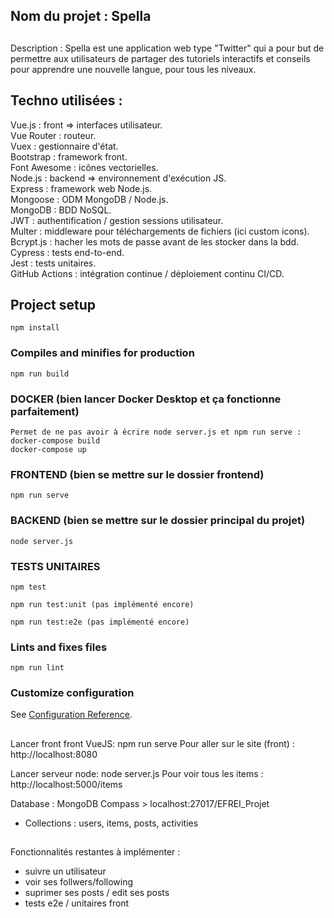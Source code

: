 ## Nom du projet : Spella

##
Description : Spella est une application web type "Twitter" qui a pour but de permettre aux utilisateurs de partager des tutoriels interactifs et conseils pour apprendre une nouvelle langue, pour tous les niveaux.

## Techno utilisées :

Vue.js : front => interfaces utilisateur.  
Vue Router : routeur.  
Vuex : gestionnaire d'état.  
Bootstrap : framework front.  
Font Awesome : icônes vectorielles.  
Node.js : backend => environnement d'exécution JS.  
Express : framework web Node.js.  
Mongoose : ODM MongoDB / Node.js.  
MongoDB : BDD NoSQL.  
JWT : authentification / gestion sessions utilisateur.  
Multer : middleware pour téléchargements de fichiers (ici custom icons).  
Bcrypt.js : hacher les mots de passe avant de les stocker dans la bdd.  
Cypress : tests end-to-end.  
Jest : tests unitaires.  
GitHub Actions : intégration continue / déploiement continu CI/CD.  

## Project setup
```
npm install
```
### Compiles and minifies for production
```
npm run build
```
### DOCKER (bien lancer Docker Desktop et ça fonctionne parfaitement)
```
Permet de ne pas avoir à écrire node server.js et npm run serve :
docker-compose build
docker-compose up
```

### FRONTEND (bien se mettre sur le dossier frontend)
```
npm run serve
```

### BACKEND (bien se mettre sur le dossier principal du projet)
```
node server.js
```
### TESTS UNITAIRES
```
npm test
```
```
npm run test:unit (pas implémenté encore)
```
```
npm run test:e2e (pas implémenté encore)
```
### Lints and fixes files
```
npm run lint
```

### Customize configuration
See [Configuration Reference](https://cli.vuejs.org/config/).

##
Lancer front front VueJS: npm run serve
Pour aller sur le site (front) : http://localhost:8080

Lancer serveur node: node server.js
Pour voir tous les items : http://localhost:5000/items

Database : MongoDB Compass > localhost:27017/EFREI_Projet 
- Collections : users, items, posts, activities

##
Fonctionnalités restantes à implémenter :
- suivre un utilisateur
- voir ses follwers/following
- suprimer ses posts / edit ses posts
- tests e2e / unitaires front
